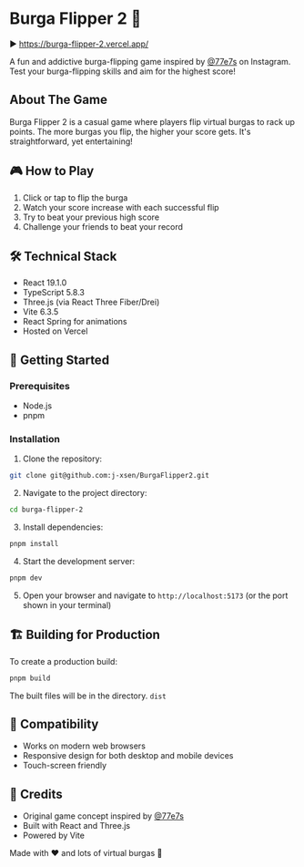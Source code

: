 # Burga Flipper 2 🍔

▶️ https://burga-flipper-2.vercel.app/

A fun and addictive burga-flipping game inspired by [@77e7s](https://www.instagram.com/77e7s) on Instagram. Test your burga-flipping skills and aim for the highest score!

## About The Game

Burga Flipper 2 is a casual game where players flip virtual burgas to rack up points. The more burgas you flip, the higher your score gets. It's straightforward, yet entertaining!

## 🎮 How to Play

1. Click or tap to flip the burga
2. Watch your score increase with each successful flip
3. Try to beat your previous high score
4. Challenge your friends to beat your record

## 🛠️ Technical Stack

- React 19.1.0
- TypeScript 5.8.3
- Three.js (via React Three Fiber/Drei)
- Vite 6.3.5
- React Spring for animations
- Hosted on Vercel

## 🚀 Getting Started

### Prerequisites

- Node.js
- pnpm

### Installation

1. Clone the repository:
```bash
git clone git@github.com:j-xsen/BurgaFlipper2.git
``` 

2. Navigate to the project directory:
```bash
cd burga-flipper-2
``` 

3. Install dependencies:
```bash
pnpm install
``` 

4. Start the development server:
```bash
pnpm dev
```

5. Open your browser and navigate to `http://localhost:5173` (or the port shown in your terminal)

## 🏗️ Building for Production

To create a production build:

```bash
pnpm build
```

The built files will be in the directory. `dist`

## 📱 Compatibility
- Works on modern web browsers
- Responsive design for both desktop and mobile devices
- Touch-screen friendly

## 🙏 Credits
- Original game concept inspired by [@77e7s](https://www.instagram.com/77e7s)
- Built with React and Three.js
- Powered by Vite

Made with ❤️ and lots of virtual burgas 🍔
